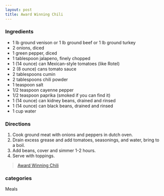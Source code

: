 ```yaml
---
layout: post
title: Award Winning Chili
---
```


### Ingredients

- 1 lb ground venison or 1 lb ground beef or 1 lb ground turkey
- 2 onions, diced
- 1 green pepper, diced
- 1 tablespoon jalapeno, finely chopped
- 1 (14 ounce) can Mexican-style tomatoes (like Rotel)
- 2 (8 ounce) cans tomato sauce
- 2 tablespoons cumin
- 2 tablespoons chili powder
- 1 teaspoon salt
- 1/2 teaspoon cayenne pepper
- 1/2 teaspoon paprika (smoked if you can find it)
- 1 (14 ounce) can kidney beans, drained and rinsed
- 1 (14 ounce) can black beans, drained and rinsed
- 1 cup water

### Directions

1. Cook ground meat with onions and peppers in dutch oven.
2. Drain excess grease and add tomatoes, seasonings, and water, bring to a boil.
3. Add beans, cover and simmer 1-2 hours.
4. Serve with toppings.

> [Award Winning Chili](https://www.food.com/recipe/award-winning-chili-105865)

### categories
Meals